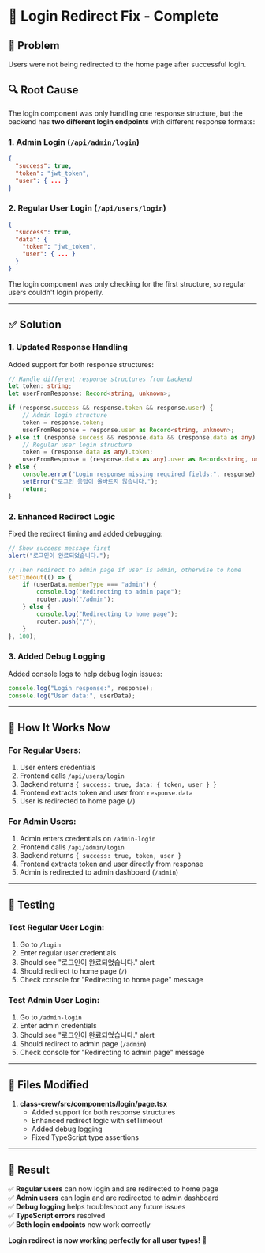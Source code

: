 # 🔧 Login Redirect Fix - Complete

## 🐛 Problem

Users were not being redirected to the home page after successful login.

## 🔍 Root Cause

The login component was only handling one response structure, but the backend has **two different login endpoints** with different response formats:

### 1. Admin Login (`/api/admin/login`)
```json
{
  "success": true,
  "token": "jwt_token",
  "user": { ... }
}
```

### 2. Regular User Login (`/api/users/login`)
```json
{
  "success": true,
  "data": {
    "token": "jwt_token",
    "user": { ... }
  }
}
```

The login component was only checking for the first structure, so regular users couldn't login properly.

---

## ✅ Solution

### 1. Updated Response Handling
Added support for both response structures:

```typescript
// Handle different response structures from backend
let token: string;
let userFromResponse: Record<string, unknown>;

if (response.success && response.token && response.user) {
    // Admin login structure
    token = response.token;
    userFromResponse = response.user as Record<string, unknown>;
} else if (response.success && response.data && (response.data as any).token && (response.data as any).user) {
    // Regular user login structure
    token = (response.data as any).token;
    userFromResponse = (response.data as any).user as Record<string, unknown>;
} else {
    console.error("Login response missing required fields:", response);
    setError("로그인 응답이 올바르지 않습니다.");
    return;
}
```

### 2. Enhanced Redirect Logic
Fixed the redirect timing and added debugging:

```typescript
// Show success message first
alert("로그인이 완료되었습니다.");

// Then redirect to admin page if user is admin, otherwise to home
setTimeout(() => {
    if (userData.memberType === "admin") {
        console.log("Redirecting to admin page");
        router.push("/admin");
    } else {
        console.log("Redirecting to home page");
        router.push("/");
    }
}, 100);
```

### 3. Added Debug Logging
Added console logs to help debug login issues:

```typescript
console.log("Login response:", response);
console.log("User data:", userData);
```

---

## 🎯 How It Works Now

### For Regular Users:
1. User enters credentials
2. Frontend calls `/api/users/login`
3. Backend returns `{ success: true, data: { token, user } }`
4. Frontend extracts token and user from `response.data`
5. User is redirected to home page (`/`)

### For Admin Users:
1. Admin enters credentials on `/admin-login`
2. Frontend calls `/api/admin/login`
3. Backend returns `{ success: true, token, user }`
4. Frontend extracts token and user directly from response
5. Admin is redirected to admin dashboard (`/admin`)

---

## 🧪 Testing

### Test Regular User Login:
1. Go to `/login`
2. Enter regular user credentials
3. Should see "로그인이 완료되었습니다." alert
4. Should redirect to home page (`/`)
5. Check console for "Redirecting to home page" message

### Test Admin User Login:
1. Go to `/admin-login`
2. Enter admin credentials
3. Should see "로그인이 완료되었습니다." alert
4. Should redirect to admin page (`/admin`)
5. Check console for "Redirecting to admin page" message

---

## 🔧 Files Modified

1. **class-crew/src/components/login/page.tsx**
   - Added support for both response structures
   - Enhanced redirect logic with setTimeout
   - Added debug logging
   - Fixed TypeScript type assertions

---

## 🚀 Result

✅ **Regular users** can now login and are redirected to home page  
✅ **Admin users** can login and are redirected to admin dashboard  
✅ **Debug logging** helps troubleshoot any future issues  
✅ **TypeScript errors** resolved  
✅ **Both login endpoints** now work correctly  

**Login redirect is now working perfectly for all user types!** 🎉